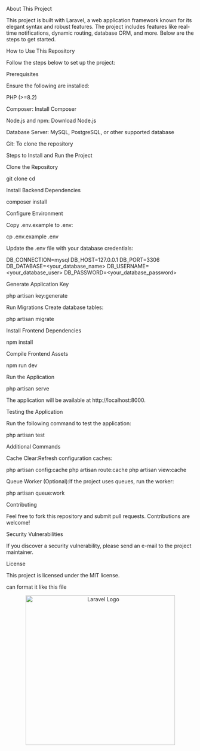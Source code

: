 About This Project

This project is built with Laravel, a web application framework known for its elegant syntax and robust features. The project includes features like real-time notifications, dynamic routing, database ORM, and more. Below are the steps to get started.

How to Use This Repository

Follow the steps below to set up the project:

Prerequisites

Ensure the following are installed:

PHP (>=8.2)

Composer: Install Composer

Node.js and npm: Download Node.js

Database Server: MySQL, PostgreSQL, or other supported database

Git: To clone the repository

Steps to Install and Run the Project

Clone the Repository

git clone <repository-url>
cd <project-directory>

Install Backend Dependencies

composer install

Configure Environment

Copy .env.example to .env:

cp .env.example .env

Update the .env file with your database credentials:

DB_CONNECTION=mysql
DB_HOST=127.0.0.1
DB_PORT=3306
DB_DATABASE=<your_database_name>
DB_USERNAME=<your_database_user>
DB_PASSWORD=<your_database_password>

Generate Application Key

php artisan key:generate

Run Migrations
Create database tables:

php artisan migrate

Install Frontend Dependencies

npm install

Compile Frontend Assets

npm run dev

Run the Application

php artisan serve

The application will be available at http://localhost:8000.

Testing the Application

Run the following command to test the application:

php artisan test

Additional Commands

Cache Clear:Refresh configuration caches:

php artisan config:cache
php artisan route:cache
php artisan view:cache

Queue Worker (Optional):If the project uses queues, run the worker:

php artisan queue:work

Contributing

Feel free to fork this repository and submit pull requests. Contributions are welcome!

Security Vulnerabilities

If you discover a security vulnerability, please send an e-mail to the project maintainer.

License

This project is licensed under the MIT license.

can format it like this file <p align="center"><a href="https://laravel.com" target="_blank"><img src="https://raw.githubusercontent.com/laravel/art/master/logo-lockup/5%20SVG/2%20CMYK/1%20Full%20Color/laravel-logolockup-cmyk-red.svg" width="400" alt="Laravel Logo"></a></p>

